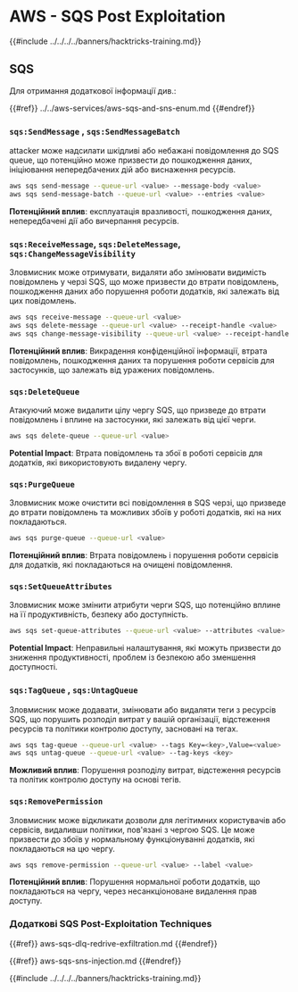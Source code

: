 # AWS - SQS Post Exploitation

{{#include ../../../../banners/hacktricks-training.md}}

## SQS

Для отримання додаткової інформації див.:

{{#ref}}
../../aws-services/aws-sqs-and-sns-enum.md
{{#endref}}

### `sqs:SendMessage` , `sqs:SendMessageBatch`

attacker може надсилати шкідливі або небажані повідомлення до SQS queue, що потенційно може призвести до пошкодження даних, ініціювання непередбачених дій або виснаження ресурсів.
```bash
aws sqs send-message --queue-url <value> --message-body <value>
aws sqs send-message-batch --queue-url <value> --entries <value>
```
**Потенційний вплив**: експлуатація вразливості, пошкодження даних, непередбачені дії або вичерпання ресурсів.

### `sqs:ReceiveMessage`, `sqs:DeleteMessage`, `sqs:ChangeMessageVisibility`

Зловмисник може отримувати, видаляти або змінювати видимість повідомлень у черзі SQS, що може призвести до втрати повідомлень, пошкодження даних або порушення роботи додатків, які залежать від цих повідомлень.
```bash
aws sqs receive-message --queue-url <value>
aws sqs delete-message --queue-url <value> --receipt-handle <value>
aws sqs change-message-visibility --queue-url <value> --receipt-handle <value> --visibility-timeout <value>
```
**Потенційний вплив**: Викрадення конфіденційної інформації, втрата повідомлень, пошкодження даних та порушення роботи сервісів для застосунків, що залежать від уражених повідомлень.

### `sqs:DeleteQueue`

Атакуючий може видалити цілу чергу SQS, що призведе до втрати повідомлень і вплине на застосунки, які залежать від цієї черги.
```bash
aws sqs delete-queue --queue-url <value>
```
**Potential Impact**: Втрата повідомлень та збої в роботі сервісів для додатків, які використовують видалену чергу.

### `sqs:PurgeQueue`

Зловмисник може очистити всі повідомлення в SQS черзі, що призведе до втрати повідомлень та можливих збоїв у роботі додатків, які на них покладаються.
```bash
aws sqs purge-queue --queue-url <value>
```
**Потенційний вплив**: Втрата повідомлень і порушення роботи сервісів для додатків, які покладаються на очищені повідомлення.

### `sqs:SetQueueAttributes`

Зловмисник може змінити атрибути черги SQS, що потенційно вплине на її продуктивність, безпеку або доступність.
```bash
aws sqs set-queue-attributes --queue-url <value> --attributes <value>
```
**Potential Impact**: Неправильні налаштування, які можуть призвести до зниження продуктивності, проблем із безпекою або зменшення доступності.

### `sqs:TagQueue` , `sqs:UntagQueue`

Зловмисник може додавати, змінювати або видаляти теги з ресурсів SQS, що порушить розподіл витрат у вашій організації, відстеження ресурсів та політики контролю доступу, засновані на тегах.
```bash
aws sqs tag-queue --queue-url <value> --tags Key=<key>,Value=<value>
aws sqs untag-queue --queue-url <value> --tag-keys <key>
```
**Можливий вплив**: Порушення розподілу витрат, відстеження ресурсів та політик контролю доступу на основі тегів.

### `sqs:RemovePermission`

Зловмисник може відкликати дозволи для легітимних користувачів або сервісів, видаливши політики, пов'язані з чергою SQS. Це може призвести до збоїв у нормальному функціонуванні додатків, які покладаються на цю чергу.
```bash
aws sqs remove-permission --queue-url <value> --label <value>
```
**Потенційний вплив**: Порушення нормальної роботи додатків, що покладаються на чергу, через несанкціоноване видалення прав доступу.

### Додаткові SQS Post-Exploitation Techniques

{{#ref}}
aws-sqs-dlq-redrive-exfiltration.md
{{#endref}}

{{#ref}}
aws-sqs-sns-injection.md
{{#endref}}

{{#include ../../../../banners/hacktricks-training.md}}
